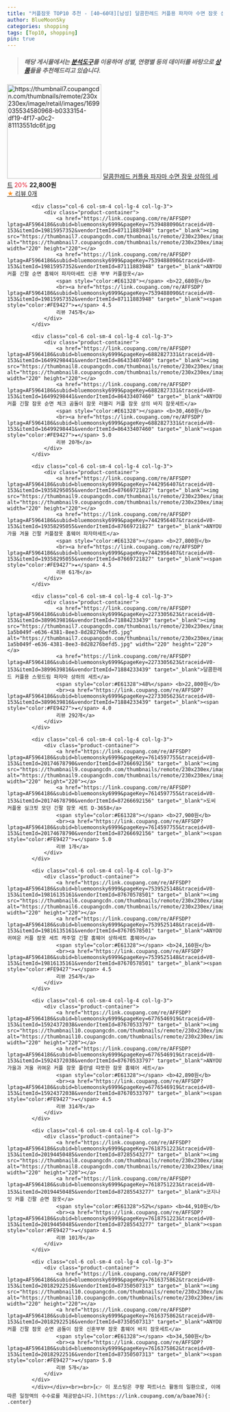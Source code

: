 ```yaml
---
title: "커플잠옷 TOP10 추천 - [40~60대][남성] 달콤한레드 커플용 파자마 수면 잠옷 상하의 세트"
author: BlueMoonSky
categories: shopping
tags: [Top10, shopping]
pin: true
---
```


> ##### 해당 게시물에서는 [**분석도구**](https://itemscout.io/)를 이용하여 **성별**, **연령별** 등의 데이터를 바탕으로 [**상품**](https://link.coupang.com/a/baae76)들을 추천해드리고 있습니다.
<div class="container"><div class="row">
            <div class="col-6 col-sm-4 col-lg-4 col-lg-3">
                <div class="product-container">
                    <a href="https://link.coupang.com/re/AFFSDP?lptag=AF5964186&subid=bluemoonsky6999&pageKey=2273305623&traceid=V0-153&itemId=3899639820&vendorItemId=71884233578" target="_blank"><img src="https://thumbnail7.coupangcdn.com/thumbnails/remote/230x230ex/image/retail/images/1699035534580968-b0333154-df19-4f17-a0c2-81113551dc6f.jpg" alt="https://thumbnail7.coupangcdn.com/thumbnails/remote/230x230ex/image/retail/images/1699035534580968-b0333154-df19-4f17-a0c2-81113551dc6f.jpg" width="220" height="220"></a>
                    <a href="https://link.coupang.com/re/AFFSDP?lptag=AF5964186&subid=bluemoonsky6999&pageKey=2273305623&traceid=V0-153&itemId=3899639820&vendorItemId=71884233578" target="_blank">달콤한레드 커플용 파자마 수면 잠옷 상하의 세트</a>
                    <span style="color:#E61328">20%</span> <b>22,800원</b>
                    <br><a href="https://link.coupang.com/re/AFFSDP?lptag=AF5964186&subid=bluemoonsky6999&pageKey=2273305623&traceid=V0-153&itemId=3899639820&vendorItemId=71884233578" target="_blank"><span style="color:#FE9427">★</span> 
                    리뷰 0개</a>
                </div>
            </div>
            
            <div class="col-6 col-sm-4 col-lg-4 col-lg-3">
                <div class="product-container">
                    <a href="https://link.coupang.com/re/AFFSDP?lptag=AF5964186&subid=bluemoonsky6999&pageKey=7539488090&traceid=V0-153&itemId=19815957352&vendorItemId=87111883948" target="_blank"><img src="https://thumbnail7.coupangcdn.com/thumbnails/remote/230x230ex/image/vendor_inventory/5b32/2d11a8746c46fb2a80b8f15d405f2808d82b5a57e65184144cb03272ccab.jpg" alt="https://thumbnail7.coupangcdn.com/thumbnails/remote/230x230ex/image/vendor_inventory/5b32/2d11a8746c46fb2a80b8f15d405f2808d82b5a57e65184144cb03272ccab.jpg" width="220" height="220"></a>
                    <a href="https://link.coupang.com/re/AFFSDP?lptag=AF5964186&subid=bluemoonsky6999&pageKey=7539488090&traceid=V0-153&itemId=19815957352&vendorItemId=87111883948" target="_blank">ANYOU 커플 긴팔 순면 홈웨어 파자마세트 신혼 부부 커플잠옷</a>
                    <span style="color:#E61328"></span> <b>22,680원</b>
                    <br><a href="https://link.coupang.com/re/AFFSDP?lptag=AF5964186&subid=bluemoonsky6999&pageKey=7539488090&traceid=V0-153&itemId=19815957352&vendorItemId=87111883948" target="_blank"><span style="color:#FE9427">★</span> 4.5
                    리뷰 745개</a>
                </div>
            </div>
            
            <div class="col-6 col-sm-4 col-lg-4 col-lg-3">
                <div class="product-container">
                    <a href="https://link.coupang.com/re/AFFSDP?lptag=AF5964186&subid=bluemoonsky6999&pageKey=6882827331&traceid=V0-153&itemId=16499298441&vendorItemId=86433407460" target="_blank"><img src="https://thumbnail8.coupangcdn.com/thumbnails/remote/230x230ex/image/vendor_inventory/fdb5/a0c5c696480eb152ee346b536d449e66d3a4187d57e7864c601e3bc89012.jpg" alt="https://thumbnail8.coupangcdn.com/thumbnails/remote/230x230ex/image/vendor_inventory/fdb5/a0c5c696480eb152ee346b536d449e66d3a4187d57e7864c601e3bc89012.jpg" width="220" height="220"></a>
                    <a href="https://link.coupang.com/re/AFFSDP?lptag=AF5964186&subid=bluemoonsky6999&pageKey=6882827331&traceid=V0-153&itemId=16499298441&vendorItemId=86433407460" target="_blank">ANYOU 커플 긴팔 잠옷 순면 체크 곰돌이 잠옷 러블리 커플 잠옷 상의 바지 잠옷세트</a>
                    <span style="color:#E61328"></span> <b>30,460원</b>
                    <br><a href="https://link.coupang.com/re/AFFSDP?lptag=AF5964186&subid=bluemoonsky6999&pageKey=6882827331&traceid=V0-153&itemId=16499298441&vendorItemId=86433407460" target="_blank"><span style="color:#FE9427">★</span> 5.0
                    리뷰 20개</a>
                </div>
            </div>
            
            <div class="col-6 col-sm-4 col-lg-4 col-lg-3">
                <div class="product-container">
                    <a href="https://link.coupang.com/re/AFFSDP?lptag=AF5964186&subid=bluemoonsky6999&pageKey=7442956407&traceid=V0-153&itemId=19358295055&vendorItemId=87669721827" target="_blank"><img src="https://thumbnail9.coupangcdn.com/thumbnails/remote/230x230ex/image/vendor_inventory/2680/2ed38e4a0e21f4195f0cd42f09b98db5a1facd428e2ce05c2d7adda65a20.jpg" alt="https://thumbnail9.coupangcdn.com/thumbnails/remote/230x230ex/image/vendor_inventory/2680/2ed38e4a0e21f4195f0cd42f09b98db5a1facd428e2ce05c2d7adda65a20.jpg" width="220" height="220"></a>
                    <a href="https://link.coupang.com/re/AFFSDP?lptag=AF5964186&subid=bluemoonsky6999&pageKey=7442956407&traceid=V0-153&itemId=19358295055&vendorItemId=87669721827" target="_blank">ANYOU 가을 겨울 긴팔 커플잠옷 홈웨어 파자마세트</a>
                    <span style="color:#E61328"></span> <b>27,800원</b>
                    <br><a href="https://link.coupang.com/re/AFFSDP?lptag=AF5964186&subid=bluemoonsky6999&pageKey=7442956407&traceid=V0-153&itemId=19358295055&vendorItemId=87669721827" target="_blank"><span style="color:#FE9427">★</span> 4.5
                    리뷰 61개</a>
                </div>
            </div>
            
            <div class="col-6 col-sm-4 col-lg-4 col-lg-3">
                <div class="product-container">
                    <a href="https://link.coupang.com/re/AFFSDP?lptag=AF5964186&subid=bluemoonsky6999&pageKey=2273305623&traceid=V0-153&itemId=3899639816&vendorItemId=71884233439" target="_blank"><img src="https://thumbnail7.coupangcdn.com/thumbnails/remote/230x230ex/image/retail/images/394582604100202-1a5b049f-e636-4381-8ee3-8d28276befd5.jpg" alt="https://thumbnail7.coupangcdn.com/thumbnails/remote/230x230ex/image/retail/images/394582604100202-1a5b049f-e636-4381-8ee3-8d28276befd5.jpg" width="220" height="220"></a>
                    <a href="https://link.coupang.com/re/AFFSDP?lptag=AF5964186&subid=bluemoonsky6999&pageKey=2273305623&traceid=V0-153&itemId=3899639816&vendorItemId=71884233439" target="_blank">달콤한레드 커플용 스윗드림 파자마 상하의 세트</a>
                    <span style="color:#E61328">48%</span> <b>22,800원</b>
                    <br><a href="https://link.coupang.com/re/AFFSDP?lptag=AF5964186&subid=bluemoonsky6999&pageKey=2273305623&traceid=V0-153&itemId=3899639816&vendorItemId=71884233439" target="_blank"><span style="color:#FE9427">★</span> 4.0
                    리뷰 292개</a>
                </div>
            </div>
            
            <div class="col-6 col-sm-4 col-lg-4 col-lg-3">
                <div class="product-container">
                    <a href="https://link.coupang.com/re/AFFSDP?lptag=AF5964186&subid=bluemoonsky6999&pageKey=7614597755&traceid=V0-153&itemId=20174678790&vendorItemId=87266692156" target="_blank"><img src="https://thumbnail9.coupangcdn.com/thumbnails/remote/230x230ex/image/rs_quotation_api/mrhoikv4/68d77699435f4e1f90852e7d3db97ff0.jpg" alt="https://thumbnail9.coupangcdn.com/thumbnails/remote/230x230ex/image/rs_quotation_api/mrhoikv4/68d77699435f4e1f90852e7d3db97ff0.jpg" width="220" height="220"></a>
                    <a href="https://link.coupang.com/re/AFFSDP?lptag=AF5964186&subid=bluemoonsky6999&pageKey=7614597755&traceid=V0-153&itemId=20174678790&vendorItemId=87266692156" target="_blank">도씨 커플용 실크핏 모던 긴팔 잠옷 세트 D-3658</a>
                    <span style="color:#E61328"></span> <b>27,900원</b>
                    <br><a href="https://link.coupang.com/re/AFFSDP?lptag=AF5964186&subid=bluemoonsky6999&pageKey=7614597755&traceid=V0-153&itemId=20174678790&vendorItemId=87266692156" target="_blank"><span style="color:#FE9427">★</span> 5.0
                    리뷰 1개</a>
                </div>
            </div>
            
            <div class="col-6 col-sm-4 col-lg-4 col-lg-3">
                <div class="product-container">
                    <a href="https://link.coupang.com/re/AFFSDP?lptag=AF5964186&subid=bluemoonsky6999&pageKey=7539525148&traceid=V0-153&itemId=19816135161&vendorItemId=87670578501" target="_blank"><img src="https://thumbnail6.coupangcdn.com/thumbnails/remote/230x230ex/image/vendor_inventory/4a50/5f7f450e526b97d359613bbe34702883d429b30f522488675172f86c8c11.jpg" alt="https://thumbnail6.coupangcdn.com/thumbnails/remote/230x230ex/image/vendor_inventory/4a50/5f7f450e526b97d359613bbe34702883d429b30f522488675172f86c8c11.jpg" width="220" height="220"></a>
                    <a href="https://link.coupang.com/re/AFFSDP?lptag=AF5964186&subid=bluemoonsky6999&pageKey=7539525148&traceid=V0-153&itemId=19816135161&vendorItemId=87670578501" target="_blank">ANYOU 귀여운 커플 잠옷 세트 캐주얼 긴팔 홈웨어 상하세트 홈웨어</a>
                    <span style="color:#E61328"></span> <b>24,160원</b>
                    <br><a href="https://link.coupang.com/re/AFFSDP?lptag=AF5964186&subid=bluemoonsky6999&pageKey=7539525148&traceid=V0-153&itemId=19816135161&vendorItemId=87670578501" target="_blank"><span style="color:#FE9427">★</span> 4.5
                    리뷰 254개</a>
                </div>
            </div>
            
            <div class="col-6 col-sm-4 col-lg-4 col-lg-3">
                <div class="product-container">
                    <a href="https://link.coupang.com/re/AFFSDP?lptag=AF5964186&subid=bluemoonsky6999&pageKey=6776546919&traceid=V0-153&itemId=15924372038&vendorItemId=87670533797" target="_blank"><img src="https://thumbnail10.coupangcdn.com/thumbnails/remote/230x230ex/image/vendor_inventory/1212/ee28ae418ec7680e1b8f91c21345a391e94439f23f76f349fdd77a05bf39.jpg" alt="https://thumbnail10.coupangcdn.com/thumbnails/remote/230x230ex/image/vendor_inventory/1212/ee28ae418ec7680e1b8f91c21345a391e94439f23f76f349fdd77a05bf39.jpg" width="220" height="220"></a>
                    <a href="https://link.coupang.com/re/AFFSDP?lptag=AF5964186&subid=bluemoonsky6999&pageKey=6776546919&traceid=V0-153&itemId=15924372038&vendorItemId=87670533797" target="_blank">ANYOU 가을과 겨울 귀여운 커플 잠옷 플란넬 따뜻한 잠옷 홈웨어 세트</a>
                    <span style="color:#E61328"></span> <b>42,890원</b>
                    <br><a href="https://link.coupang.com/re/AFFSDP?lptag=AF5964186&subid=bluemoonsky6999&pageKey=6776546919&traceid=V0-153&itemId=15924372038&vendorItemId=87670533797" target="_blank"><span style="color:#FE9427">★</span> 4.5
                    리뷰 314개</a>
                </div>
            </div>
            
            <div class="col-6 col-sm-4 col-lg-4 col-lg-3">
                <div class="product-container">
                    <a href="https://link.coupang.com/re/AFFSDP?lptag=AF5964186&subid=bluemoonsky6999&pageKey=7618751223&traceid=V0-153&itemId=20194450485&vendorItemId=87285543277" target="_blank"><img src="https://thumbnail8.coupangcdn.com/thumbnails/remote/230x230ex/image/vendor_inventory/7e53/ab5d4e8c767452dbd86770efb4edf96c89fbf9cf69c5fa5b9ea2cdad352f.jpg" alt="https://thumbnail8.coupangcdn.com/thumbnails/remote/230x230ex/image/vendor_inventory/7e53/ab5d4e8c767452dbd86770efb4edf96c89fbf9cf69c5fa5b9ea2cdad352f.jpg" width="220" height="220"></a>
                    <a href="https://link.coupang.com/re/AFFSDP?lptag=AF5964186&subid=bluemoonsky6999&pageKey=7618751223&traceid=V0-153&itemId=20194450485&vendorItemId=87285543277" target="_blank">코지나잇 커플 긴팔 순면 잠옷</a>
                    <span style="color:#E61328">52%</span> <b>44,910원</b>
                    <br><a href="https://link.coupang.com/re/AFFSDP?lptag=AF5964186&subid=bluemoonsky6999&pageKey=7618751223&traceid=V0-153&itemId=20194450485&vendorItemId=87285543277" target="_blank"><span style="color:#FE9427">★</span> 4.5
                    리뷰 101개</a>
                </div>
            </div>
            
            <div class="col-6 col-sm-4 col-lg-4 col-lg-3">
                <div class="product-container">
                    <a href="https://link.coupang.com/re/AFFSDP?lptag=AF5964186&subid=bluemoonsky6999&pageKey=7616375862&traceid=V0-153&itemId=20182922516&vendorItemId=87350507313" target="_blank"><img src="https://thumbnail10.coupangcdn.com/thumbnails/remote/230x230ex/image/vendor_inventory/6491/4c04cc325edcef4c73d667bff6692e3b0a4901bb9da8392572e437a1ec4d.jpg" alt="https://thumbnail10.coupangcdn.com/thumbnails/remote/230x230ex/image/vendor_inventory/6491/4c04cc325edcef4c73d667bff6692e3b0a4901bb9da8392572e437a1ec4d.jpg" width="220" height="220"></a>
                    <a href="https://link.coupang.com/re/AFFSDP?lptag=AF5964186&subid=bluemoonsky6999&pageKey=7616375862&traceid=V0-153&itemId=20182922516&vendorItemId=87350507313" target="_blank">ANYOU 커플 긴팔 잠옷 순면 곰돌이 잠옷 신혼부부 잠옷 홈웨어 바지 잠옷세트</a>
                    <span style="color:#E61328"></span> <b>34,500원</b>
                    <br><a href="https://link.coupang.com/re/AFFSDP?lptag=AF5964186&subid=bluemoonsky6999&pageKey=7616375862&traceid=V0-153&itemId=20182922516&vendorItemId=87350507313" target="_blank"><span style="color:#FE9427">★</span> 5.0
                    리뷰 5개</a>
                </div>
            </div>
            </div></div><br><br>[👉 이 포스팅은 쿠팡 파트너스 활동의 일환으로, 이에 따른 일정액의 수수료를 제공받습니다.](https://link.coupang.com/a/baae76){: .center}